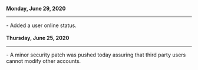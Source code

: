<b>Monday, June 29, 2020</b>
<hr>
- Added a user online status. 
<br><br>
<b>Thursday, June 25, 2020</b>
<hr>
- A minor security patch was pushed today assuring that third party users cannot modify other accounts.
